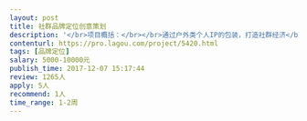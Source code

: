 ```yaml
---                
layout: post       
title: 社群品牌定位创意策划           
description: '</br>项目概括：</br></br>通过户外类个人IP的包装，打造社群经济</br></br>项目需求：</br></br>需要专家完成个人IP形象塑造及价值观传播定位方案</br></br>可参考产品：行走的力量 民谣在路上等</br></br>人员需求：</br>1有丰富品牌塑造经验</br>2对户外项目和社群经济有深入了解</br>3有良好的沟通能力和契约精神</br>'     
contenturl: https://pro.lagou.com/project/5420.html      
tags: [品牌定位]            
salary: 5000-10000元          
publish_time: 2017-12-07 15:17:44         
review: 1265人                   
apply: 5人                   
recommend: 1人                   
time_range: 1-2周              
---                 
```

